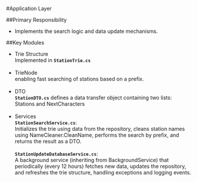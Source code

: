 #Application Layer

##Primary Responsibility
- Implements the search logic and data update mechanisms.

##Key Modules
* Trie Structure
<br> Implemented in **`StationTrie.cs`** 
<br><br>
* TrieNode
<br> enabling fast searching of stations based on a prefix.
<br><br>
* DTO
<br> **`StationDTO.cs`** defines a data transfer object containing two lists: Stations and NextCharacters
<br><br>
* Services
<br> **`StationSearchService.cs`**:
<br> Initializes the trie using data from the repository, cleans station names using NameCleaner.CleanName, performs the search by prefix, and returns the result as a DTO.
<br><br> **`StationUpdateDatabaseService.cs`**:
<br> A background service (inheriting from BackgroundService) that periodically (every 12 hours) fetches new data, updates the repository, and refreshes the trie structure, handling exceptions and logging events.